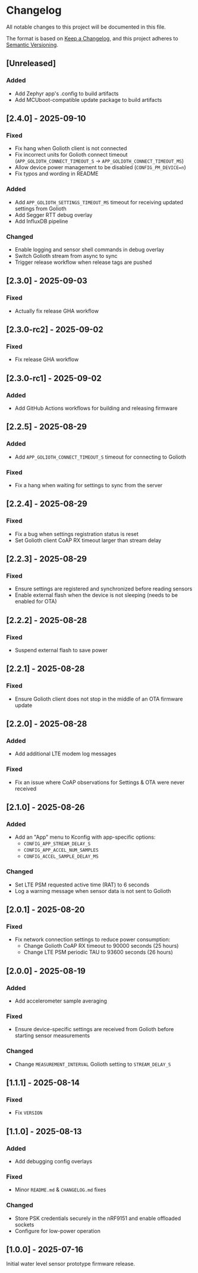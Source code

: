 <!-- SPDX-FileCopyrightText: 2025 Common Ground Electronics <https://cgnd.dev> -->
<!-- SPDX-License-Identifier: Apache-2.0 -->

# Changelog

All notable changes to this project will be documented in this file.

The format is based on [Keep a Changelog](https://keepachangelog.com/en/1.1.0/), and this project adheres to [Semantic Versioning](https://semver.org/spec/v2.0.0.html).

## [Unreleased]

### Added

- Add Zephyr app's .config to build artifacts
- Add MCUboot-compatible update package to build artifacts

## [2.4.0] - 2025-09-10

### Fixed

- Fix hang when Golioth client is not connected
- Fix incorrect units for Golioth connect timeout (`APP_GOLIOTH_CONNECT_TIMEOUT_S` → `APP_GOLIOTH_CONNECT_TIMEOUT_MS`)
- Allow device power management to be disabled (`CONFIG_PM_DEVICE=n`)
- Fix typos and wording in README

### Added

- Add `APP_GOLIOTH_SETTINGS_TIMEOUT_MS` timeout for receiving updated settings from Golioth
- Add Segger RTT debug overlay
- Add InfluxDB pipeline

### Changed

- Enable logging and sensor shell commands in debug overlay
- Switch Golioth stream from async to sync
- Trigger release workflow when release tags are pushed

## [2.3.0] - 2025-09-03

### Fixed

- Actually fix release GHA workflow

## [2.3.0-rc2] - 2025-09-02

### Fixed

- Fix release GHA workflow

## [2.3.0-rc1] - 2025-09-02

### Added

- Add GitHub Actions workflows for building and releasing firmware

## [2.2.5] - 2025-08-29

### Added

- Add `APP_GOLIOTH_CONNECT_TIMEOUT_S` timeout for connecting to Golioth

### Fixed

- Fix a hang when waiting for settings to sync from the server

## [2.2.4] - 2025-08-29

### Fixed

- Fix a bug when settings registration status is reset
- Set Golioth client CoAP RX timeout larger than stream delay

## [2.2.3] - 2025-08-29

### Fixed

- Ensure settings are registered and synchronized before reading sensors
- Enable external flash when the device is not sleeping (needs to be enabled for OTA)

## [2.2.2] - 2025-08-28

### Fixed

- Suspend external flash to save power

## [2.2.1] - 2025-08-28

### Fixed

- Ensure Golioth client does not stop in the middle of an OTA firmware update

## [2.2.0] - 2025-08-28

### Added

- Add additional LTE modem log messages

### Fixed

- Fix an issue where CoAP observations for Settings & OTA were never received

## [2.1.0] - 2025-08-26

### Added

- Add an "App" menu to Kconfig with app-specific options:
  - `CONFIG_APP_STREAM_DELAY_S`
  - `CONFIG_APP_ACCEL_NUM_SAMPLES`
  - `CONFIG_ACCEL_SAMPLE_DELAY_MS`

### Changed

- Set LTE PSM requested active time (RAT) to 6 seconds
- Log a warning message when sensor data is not sent to Golioth

## [2.0.1] - 2025-08-20

### Fixed

- Fix network connection settings to reduce power consumption:
  - Change Golioth CoAP RX timeout to 90000 seconds (25 hours)
  - Change LTE PSM periodic TAU to 93600 seconds (26 hours)

## [2.0.0] - 2025-08-19

### Added

- Add accelerometer sample averaging

### Fixed

- Ensure device-specific settings are received from Golioth before starting sensor measurements

### Changed

- Change `MEASUREMENT_INTERVAL` Golioth setting to `STREAM_DELAY_S`

## [1.1.1] - 2025-08-14

### Fixed

- Fix `VERSION`

## [1.1.0] - 2025-08-13

### Added

- Add debugging config overlays

### Fixed

- Minor `README.md` & `CHANGELOG.md` fixes

### Changed

- Store PSK credentials securely in the nRF9151 and enable offloaded sockets
- Configure for low-power operation

## [1.0.0] - 2025-07-16

Initial water level sensor prototype firmware release.

